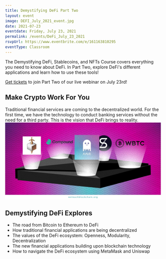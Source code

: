 ```yaml
---
title: Demystifying DeFi Part Two
layout: event
image: DEFI_July_2021_event.jpg
date: 2021-07-23
eventdate: Friday, July 23, 2021
permalink: /events/DeFi_July_23_2021
rsvpUrl: https://www.eventbrite.com/e/161163810295
eventType: Classroom
---
```

The Demystifying DeFi, Stablecoins, and NFTs Course covers everything you need to know about DeFi. In Part Two, explore DeFi's different applications and learn how to use these tools!

<a href="https://www.eventbrite.com/e/161163810295" target="_blank" rel="noopener">Get tickets</a> to join Part Two of our live webinar on July 23rd!

<h2>Make Crypto Work For You</h2>
Traditional financial services are coming to the decentralized world. For the first time, we have the technology to conduct banking services without the need for a third party. This is the vision that DeFi brings to reality.

<img src="/assets/img/EthAndDefi.jpg">

<h2>Demystifying DeFi Explores</h2>
<ul>
  <li>The road from Bitcoin to Ethereum to DeFi</li>
  <li>How traditional financial applications are being decentralized</li>
  <li>The values of the DeFi ecosystem: Openness, Modularity, Decentralization</li>
  <li>The new financial applications building upon blockchain technology</li>
  <li>How to navigate the DeFi ecosystem using MetaMask and Uniswap</li>
</ul>
